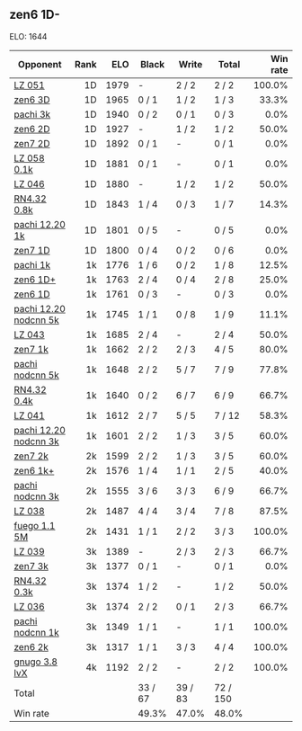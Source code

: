 ## zen6 1D- ##

ELO: 1644

Opponent | Rank | ELO | Black | Write | Total | Win rate
---------|-----:|----:|-------|-------|-------|-------:
[LZ 051](LZ%20051.md) | 1D | 1979 | - | 2 / 2 | 2 / 2 | 100.0%
[zen6 3D](zen6%203D.md) | 1D | 1965 | 0 / 1 | 1 / 2 | 1 / 3 | 33.3%
[pachi 3k](pachi%203k.md) | 1D | 1940 | 0 / 2 | 0 / 1 | 0 / 3 | 0.0%
[zen6 2D](zen6%202D.md) | 1D | 1927 | - | 1 / 2 | 1 / 2 | 50.0%
[zen7 2D](zen7%202D.md) | 1D | 1892 | 0 / 1 | - | 0 / 1 | 0.0%
[LZ 058 0.1k](LZ%20058%200.1k.md) | 1D | 1881 | 0 / 1 | - | 0 / 1 | 0.0%
[LZ 046](LZ%20046.md) | 1D | 1880 | - | 1 / 2 | 1 / 2 | 50.0%
[RN4.32 0.8k](RN4.32%200.8k.md) | 1D | 1843 | 1 / 4 | 0 / 3 | 1 / 7 | 14.3%
[pachi 12.20 1k](pachi%2012.20%201k.md) | 1D | 1801 | 0 / 5 | - | 0 / 5 | 0.0%
[zen7 1D](zen7%201D.md) | 1D | 1800 | 0 / 4 | 0 / 2 | 0 / 6 | 0.0%
[pachi 1k](pachi%201k.md) | 1k | 1776 | 1 / 6 | 0 / 2 | 1 / 8 | 12.5%
[zen6 1D+](zen6%201D+.md) | 1k | 1763 | 2 / 4 | 0 / 4 | 2 / 8 | 25.0%
[zen6 1D](zen6%201D.md) | 1k | 1761 | 0 / 3 | - | 0 / 3 | 0.0%
[pachi 12.20 nodcnn 5k](pachi%2012.20%20nodcnn%205k.md) | 1k | 1745 | 1 / 1 | 0 / 8 | 1 / 9 | 11.1%
[LZ 043](LZ%20043.md) | 1k | 1685 | 2 / 4 | - | 2 / 4 | 50.0%
[zen7 1k](zen7%201k.md) | 1k | 1662 | 2 / 2 | 2 / 3 | 4 / 5 | 80.0%
[pachi nodcnn 5k](pachi%20nodcnn%205k.md) | 1k | 1648 | 2 / 2 | 5 / 7 | 7 / 9 | 77.8%
[RN4.32 0.4k](RN4.32%200.4k.md) | 1k | 1640 | 0 / 2 | 6 / 7 | 6 / 9 | 66.7%
[LZ 041](LZ%20041.md) | 1k | 1612 | 2 / 7 | 5 / 5 | 7 / 12 | 58.3%
[pachi 12.20 nodcnn 3k](pachi%2012.20%20nodcnn%203k.md) | 1k | 1601 | 2 / 2 | 1 / 3 | 3 / 5 | 60.0%
[zen7 2k](zen7%202k.md) | 2k | 1599 | 2 / 2 | 1 / 3 | 3 / 5 | 60.0%
[zen6 1k+](zen6%201k+.md) | 2k | 1576 | 1 / 4 | 1 / 1 | 2 / 5 | 40.0%
[pachi nodcnn 3k](pachi%20nodcnn%203k.md) | 2k | 1555 | 3 / 6 | 3 / 3 | 6 / 9 | 66.7%
[LZ 038](LZ%20038.md) | 2k | 1487 | 4 / 4 | 3 / 4 | 7 / 8 | 87.5%
[fuego 1.1 5M](fuego%201.1%205M.md) | 2k | 1431 | 1 / 1 | 2 / 2 | 3 / 3 | 100.0%
[LZ 039](LZ%20039.md) | 3k | 1389 | - | 2 / 3 | 2 / 3 | 66.7%
[zen7 3k](zen7%203k.md) | 3k | 1377 | 0 / 1 | - | 0 / 1 | 0.0%
[RN4.32 0.3k](RN4.32%200.3k.md) | 3k | 1374 | 1 / 2 | - | 1 / 2 | 50.0%
[LZ 036](LZ%20036.md) | 3k | 1374 | 2 / 2 | 0 / 1 | 2 / 3 | 66.7%
[pachi nodcnn 1k](pachi%20nodcnn%201k.md) | 3k | 1349 | 1 / 1 | - | 1 / 1 | 100.0%
[zen6 2k](zen6%202k.md) | 3k | 1317 | 1 / 1 | 3 / 3 | 4 / 4 | 100.0%
[gnugo 3.8 lvX](gnugo%203.8%20lvX.md) | 4k | 1192 | 2 / 2 | - | 2 / 2 | 100.0%
Total | | | 33 / 67 | 39 / 83 | 72 / 150 | 
Win rate| | | 49.3% | 47.0% | 48.0% | 

